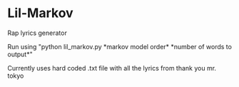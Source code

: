 # Lil-Markov
Rap lyrics generator

Run using "python lil_markov.py \*markov model order\* \*number of words to output\*"

Currently uses hard coded .txt file with all the lyrics from thank you mr. tokyo
